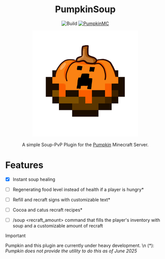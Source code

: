 <div align="center">
  
  # PumpkinSoup
  
  ![Build](https://github.com/tn-lorenz/PumpkinSoup/actions/workflows/rust.yml/badge.svg) [![PumpkinMC](https://img.shields.io/badge/Built_for-PumpkinMC-orange)](https://github.com/Pumpkin-MC/Pumpkin)

  <p align="center" width="100%">
    <img src="assets\PUMPKING_SOUP_AYOOO.png" alt="Logo" width=66%/>
  </p>

  A simple Soup-PvP Plugin for the [Pumpkin](https://github.com/Pumpkin-MC/Pumpkin) Minecraft Server.
</div>

# Features
- [X] Instant soup healing
- [ ] Regenerating food level instead of health if a player is hungry*
- [ ] Refill and recraft signs with customizable text*
- [ ] Cocoa and catus recraft recipes*
- [ ] /soup <recraft_amount> command that fills the player's inventory with soup and a customizable amount of recraft


> [!IMPORTANT]
> Pumpkin and this plugin are currently under heavy development. \n
> (*): _Pumpkin does not provide the utility to do this as of June 2025_
